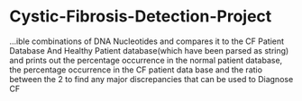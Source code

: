 # Cystic-Fibrosis-Detection-Project

…ible combinations of DNA Nucleotides and compares it to the CF Patient Database And Healthy Patient database(which have been parsed as string) and prints out the percentage occurrence in the normal patient database, the percentage occurrence in the CF patient data base and the ratio between the 2 to find any major discrepancies that can be used to Diagnose CF
